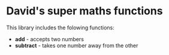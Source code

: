 # David's super maths functions


This library includes the folowing functions:

- **add** - accepts two numbers
- **subtract** - takes one number away from the other
